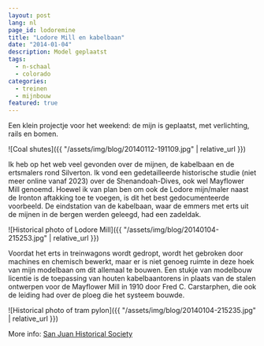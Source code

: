 ```yaml
---
layout: post
lang: nl
page_id: lodoremine
title: "Lodore Mill en kabelbaan"
date: "2014-01-04"
description: Model geplaatst
tags:
  - n-schaal
  - colorado
categories:
  - treinen
  - mijnbouw
featured: true
---
```


Een klein projectje voor het weekend: de mijn is geplaatst, met verlichting, rails en bomen.

![Coal shutes]({{ "/assets/img/blog/20140112-191109.jpg" | relative_url }})

Ik heb op het web veel gevonden over de mijnen, de kabelbaan en de ertsmalers rond Silverton. Ik vond een gedetailleerde historische studie (niet meer online vanaf 2023) over de Shenandoah-Dives, ook wel Mayflower Mill genoemd. Hoewel ik van plan ben om ook de Lodore mijn/maler naast de Ironton aftakking toe te voegen, is dit het best gedocumenteerde voorbeeld. De eindstation van de kabelbaan, waar de emmers met erts uit de mijnen in de bergen werden geleegd, had een zadeldak.

![Historical photo of Lodore Mill]({{ "/assets/img/blog/20140104-215253.jpg" | relative_url }})

Voordat het erts in treinwagons wordt gedropt, wordt het gebroken door machines en chemisch bewerkt,
maar er is niet genoeg ruimte in deze hoek van mijn modelbaan om dit allemaal te bouwen. Een stukje
van modelbouw licentie is de toepassing van houten kabelbaantorens in plaats van de stalen
ontwerpen voor de Mayflower Mill in 1910 door Fred C. Carstarphen, die ook de leiding had over de
ploeg die het systeem bouwde.

![Historical photo of tram pylon]({{ "/assets/img/blog/20140104-215235.jpg" | relative_url }})

More info: [San Juan Historical Society](https://sanjuancountyhistoricalsociety.org/mayflower-mill.html#.UshwpH-9KSM)
